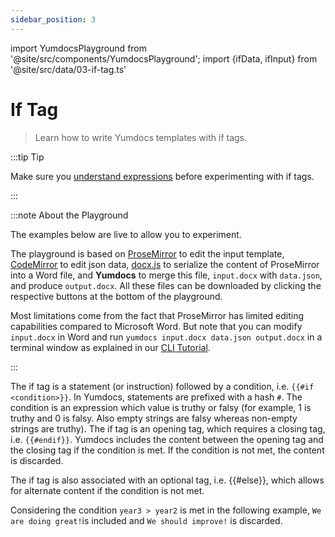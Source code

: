 ```yaml
---
sidebar_position: 3
---
```


import YumdocsPlayground from '@site/src/components/YumdocsPlayground';
import {ifData, ifInput} from '@site/src/data/03-if-tag.ts'

# If Tag

> Learn how to write Yumdocs templates with if tags.

:::tip Tip

Make sure you [understand expressions](./01-expressions.md) before experimenting with if tags.

:::

:::note About the Playground

The examples below are live to allow you to experiment.

The playground is based on [ProseMirror](https://prosemirror.net/) to edit the input template,
[CodeMirror](https://codemirror.net/) to edit json data,
[docx.js](https://docx.js.org/) to serialize the content of ProseMirror into a Word file,
and **Yumdocs** to merge this file, `input.docx` with `data.json`, and produce `output.docx`.
All these files can be downloaded by clicking the respective buttons at the bottom of the playground.

Most limitations come from the fact that ProseMirror has limited editing capabilities compared to Microsoft Word.
But note that you can modify `input.docx` in Word and run `yumdocs input.docx data.json output.docx`
in a terminal window as explained in our [CLI Tutorial](../tutorials/04-cli-tutorial.md).

:::

The if tag is a statement (or instruction) followed by a condition, i.e. `{{#if <condition>}}`.
In Yumdocs, statements are prefixed with a hash `#`. The condition is an expression which value is truthy or falsy
(for example, 1 is truthy and 0 is falsy. Also empty strings are falsy whereas non-empty strings are truthy).
The if tag is an opening tag, which requires a closing tag, i.e. `{{#endif}}`.
Yumdocs includes the content between the opening tag and the closing tag if the condition is met.
If the condition is not met, the content is discarded.

The if tag is also associated with an optional tag, i.e. {{#else}},
which allows for alternate content if the condition is not met. 

Considering the condition `year3 > year2` is met in the following example,
`We are doing great!`is included and `We should improve!` is discarded.

<YumdocsPlayground data={ifData} input={ifInput}></YumdocsPlayground>
